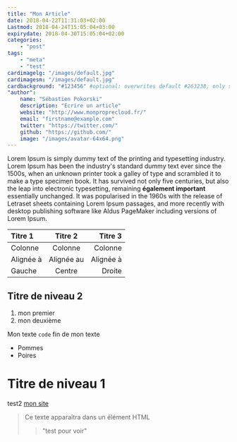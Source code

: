 ```yaml
---
title: "Mon Article"
date: 2018-04-22T11:31:03+02:00
Lastmod: 2018-04-24T15:05:04+03:00
expirydate: 2018-04-30T15:05:04+02:00
categories:
    - "post"
tags:
    - "meta"
    - "test"
cardimagelg: "/images/default.jpg"
cardimagesm: "/images/default.jpg"
cardbackground: "#123456" #optional: overwrites default #263238, only shows when no image specified.
"author":
    name: "Sébastien Pokorski"
    description: "Ecrire un article"
    website: "http://www.monproprecloud.fr/"
    email: "firstname@example.com"
    twitter: "https://twitter.com/"
    github: "https://github.com/"
    image: "/images/avatar-64x64.png"
---
```

Lorem Ipsum is simply dummy text of the printing and typesetting industry.
Lorem Ipsum has been the industry's standard dummy text ever since the 1500s,
when an unknown printer took a galley of type and scrambled it to make a type
specimen book. <!--more--> It has survived not only five centuries, but also the leap into
electronic typesetting, remaining __également important__ essentially unchanged. It was popularised in
the 1960s with the release of Letraset sheets containing Lorem Ipsum passages,
and more recently with desktop publishing software like Aldus PageMaker
including versions of Lorem Ipsum.

| Titre 1       |     Titre 2     |        Titre 3 |
| :------------ | :-------------: | -------------: |
| Colonne       |     Colonne     |        Colonne |
| Alignée à     |   Alignée au    |      Alignée à |
| Gauche        |     Centre      |         Droite |

Titre de niveau 2
-------------------
1. mon premier
2. mon deuxième

Mon texte `code` fin de mon texte

* Pommes
* Poires

Titre de niveau 1
=====================
test2
[mon site](https://www.monproprecloud.fr "mon site")

> Ce texte apparaîtra dans un élément HTML <blockquote>
> "test pour voir"

